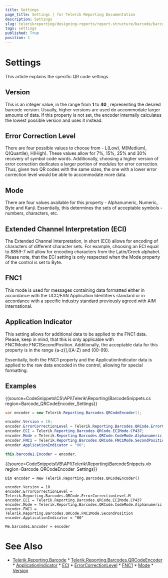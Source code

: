 ```yaml
---
title: Settings
page_title: Settings | for Telerik Reporting Documentation
description: Settings
slug: telerikreporting/designing-reports/report-structure/barcode/barcode-types/2d-barcodes/qr-code/settings
tags: settings
published: True
position: 1
---
```


# Settings



This article explains the specific QR code settings.

## Version

This is an integer value, in the range from __1__  to __40__ , representing              the desired barcode version. Usually, higher versions are used do accommodate larger amounts of data.             If this property is not set, the encoder internally calculates the lowest possible version and uses it instead.         

## Error Correction Level

There are four possible values to choose from - L(Low), M(Medium), Q(Quartile), H(High).              These values allow for 7%, 15%, 25% and 30% recovery of symbol code words. Additionally, choosing              a higher version of error correction dedicates a larger portion of modules for error correction.              Thus, given two QR codes with the same sizes, the one with a lower error correction level would be              able to accommodate more data.         

## Mode

There are four values available for this property - Alphanumeric, Numeric, Byte and Kanji. Essentially, this determines the              sets of acceptable symbols - numbers, characters, etc.         

## Extended Channel Interpretation (ECI)

The Extended Channel Interpretation, in short (ECI) allows for encoding of characters of different character sets. For example,              choosing an ECI equal to 8859-7 will allow for encoding characters from the Latin/Greek alphabet. Please note, that the ECI              setting is only respected when the Mode property of the control is set to Byte.         

## FNC1

This mode is used for messages containing data formatted either in accordance with the UCC/EAN Application Identifiers standard              or in accordance with a specific industry standard previously agreed with AIM International.         

## Application Indicator

This setting allows for additional data to be applied to the FNC1 data. Please, keep in mind, that this is only applicable with               FNC1Mode.FNC1SecondPosition. Additionally, the acceptable data for this property is in the range {a-z}],{[A-Z} and {00-99}.         

Essentially, both the FNC1 property and the ApplicationIndicator data is applied to the raw data encoded in the control,              allowing for special formatting.         

## Examples

{{source=CodeSnippets\CS\API\Telerik\Reporting\BarcodeSnippets.cs region=Barcode_QRCodeEncoder_Settings}}
````cs
var encoder = new Telerik.Reporting.Barcodes.QRCodeEncoder();

encoder.Version = 10;
encoder.ErrorCorrectionLevel = Telerik.Reporting.Barcodes.QRCode.ErrorCorrectionLevel.M;
encoder.ECI = Telerik.Reporting.Barcodes.QRCode.ECIMode.CP437;
encoder.Mode = Telerik.Reporting.Barcodes.QRCode.CodeMode.Alphanumeric;
encoder.FNC1 = Telerik.Reporting.Barcodes.QRCode.FNC1Mode.SecondPosition;
encoder.ApplicationIndicator = "00";

this.barcode1.Encoder = encoder;
````
{{source=CodeSnippets\VB\API\Telerik\Reporting\BarcodeSnippets.vb region=Barcode_QRCodeEncoder_Settings}}
````vbnet
Dim encoder = New Telerik.Reporting.Barcodes.QRCodeEncoder()

encoder.Version = 10
encoder.ErrorCorrectionLevel = Telerik.Reporting.Barcodes.QRCode.ErrorCorrectionLevel.M
encoder.ECI = Telerik.Reporting.Barcodes.QRCode.ECIMode.CP437
encoder.Mode = Telerik.Reporting.Barcodes.QRCode.CodeMode.Alphanumeric
encoder.FNC1 = Telerik.Reporting.Barcodes.QRCode.FNC1Mode.SecondPosition
encoder.ApplicationIndicator = "00"

Me.barcode1.Encoder = encoder
````

# See Also
 * [Telerik.Reporting.Barcode](/reporting/api/Telerik.Reporting.Barcode)  * [Telerik.Reporting.Barcodes.QRCodeEncoder](/reporting/api/Telerik.Reporting.Barcodes.QRCodeEncoder)  * [ApplicationIndicator](/reporting/api/Telerik.Reporting.Barcodes.QRCodeEncoder#Telerik_Reporting_Barcodes_QRCodeEncoder_ApplicationIndicator)  * [ECI](/reporting/api/Telerik.Reporting.Barcodes.QRCodeEncoder#Telerik_Reporting_Barcodes_QRCodeEncoder_ECI)  * [ErrorCorrectionLevel](/reporting/api/Telerik.Reporting.Barcodes.QRCodeEncoder#Telerik_Reporting_Barcodes_QRCodeEncoder_ErrorCorrectionLevel)  * [FNC1](/reporting/api/Telerik.Reporting.Barcodes.QRCodeEncoder#Telerik_Reporting_Barcodes_QRCodeEncoder_FNC1)  * [Mode](/reporting/api/Telerik.Reporting.Barcodes.QRCodeEncoder#Telerik_Reporting_Barcodes_QRCodeEncoder_Mode)  * [Version](/reporting/api/Telerik.Reporting.Barcodes.QRCodeEncoder#Telerik_Reporting_Barcodes_QRCodeEncoder_Version) 

